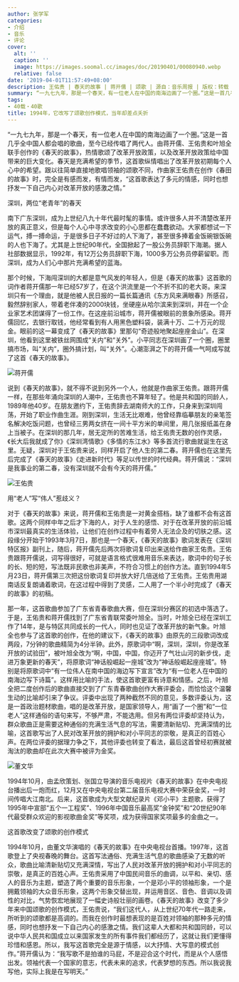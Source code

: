 ```yaml
---
author: 张学军
categories:
- 介绍
- 音乐
- 评论
cover:
  alt: ''
  caption: ''
  image: https://images.soomal.cc/images/doc/20190401/00080940.webp
  relative: false
date: '2019-04-01T11:57:49+08:00'
description: 王佑贵 | 春天的故事 | 蒋开儒 | 颂歌 | 源自：音乐周报 | 版权：转载 |  平均/总评分：10.00/10
summary: “一九七九年，那是一个春天，有一位老人在中国的南海边画了一个圈。”这是一首几乎全中国人都会唱的歌曲，至今已经传唱了两代人。由蒋开儒、王佑贵和叶旭全联手创作的《春天的故事》，热情歌颂了改革开放政策，以及改革开放政策给中国带来的巨大变化……
tags:
- 40载・40歌
title: 1994年，它改写了颂歌创作模式，当年却差点夭折
---
```


“一九七九年，那是一个春天，有一位老人在中国的南海边画了一个圈。”这是一首几乎全中国人都会唱的歌曲，至今已经传唱了两代人。由蒋开儒、王佑贵和叶旭全联手创作的《春天的故事》，热情歌颂了改革开放政策，以及改革开放政策给中国带来的巨大变化。春天是充满希望的季节，这首歌纵情唱出了改革开放初期每个人心中的希望。跟以往简单直接地歌唱领袖的颂歌不同，作曲家王佑贵在创作《春田的故事》时，完全是有感而发，有情而发，“这首歌表达了多元的情感，同时也想抒发一下自己内心对改革开放的感激之情。”

深圳，两位“老青年”的春天

南下广东深圳，成为上世纪八九十年代最时髦的事情。或许很多人并不清楚改革开放的真正意义，但是每个人心中寻求改变的小心思都在蠢蠢欲动。大家都想试一下运气，搏一搏命运，于是很多日子不好过的人下海了，甚至很多捧着金饭碗银饭碗的人也下海了。尤其是上世纪90年代，全国掀起了一股公务员辞职下海潮。据人社部数据显示，1992年，有12万公务员辞职下海，1000多万公务员停薪留职。而深圳，成为人们心中那片充满希望的蓝海。

那个时候，下海闯深圳的大都是意气风发的年轻人，但是《春天的故事》这首歌的词作者蒋开儒那一年已经57岁了，在这个洪流里是一个不折不扣的老大哥。来深圳只有一个理由，就是他被人民日报的一篇长篇通讯《东方风来满眼春》所感召，毅然辞别家人，带着老伴凑的2000块钱，坐硬座从哈尔滨来到深圳，并在一个企业家艺术团谋得了一份工作。在这座前沿城市，蒋开儒被眼前的景象所感染。蒋开儒回忆，去银行取钱，他经常看到有人用黑色塑料袋，装满十万、二十万元的现金。眼前的这一幕变成了《春天的故事》里那句“奇迹般地聚起座座金山”。在深圳，他看到这里被铁丝网围成“关内”和“关外”。小平同志在深圳画了一个圈，圈里搞市场，叫“关内”，圈外搞计划，叫“关外”。心潮澎湃之下的蒋开儒一气呵成写就了这首《春天的故事》。

![蒋开儒](https://images.soomal.cc/images/doc/20190401/00080937.webp)





说到《春天的故事》，就不得不说到另外一个人，他就是作曲家王佑贵。跟蒋开儒一样，在那些年涌向深圳的人潮中，王佑贵也不算年轻了。他是共和国的同龄人，1989年他40岁。在朋友邀约下，王佑贵辞去湖南师大的工作，只身来到深圳闯荡，开始了职业作曲生涯。刚到深圳，生活无比艰难，他曾经靠临摹朋友的亲笔签名解决吃饭问题，也曾经三男两女挤在一间十平方米的单间里，用几张报纸盖在身上当被子。在深圳的那几年，居无定所的苦难生活，给王佑贵无数的创作灵感，《长大后我就成了你》《深圳湾情歌》《多情的东江水》等多首流行歌曲就诞生在这里。无疑，深圳对于王佑贵来说，同样开启了他人生的第二春。蒋开儒也在这里先后完成了《春天的故事》《走进新时代》等足以传世的时代经典。蒋开儒说：“深圳是我事业的第二春，没有深圳就不会有今天的蒋开儒。”

![王佑贵](https://images.soomal.cc/images/doc/20190401/00080938.webp)





用“老人”写“伟人”惹歧义？

对于《春天的故事》来说，蒋开儒和王佑贵是一对黄金搭档，缺了谁都不会有这首歌。这两个同样中年之后才下海的人，对于人生的感悟、对于在改革开放的前沿城市深圳最真实的生活体验，让他们在创作过程中有着旁人无法企及的切肤之感。这段缘分开始于1993年3月7日，那也是一个春天，《春天的故事》歌词发表在《深圳特区报》副刊上，随后，蒋开儒先后两次将歌词复印出来送给作曲家王佑贵。王佑贵跟蒋开儒说，词写得很好，可就是语言格式很难用音乐来表达，歌词中的句子长的长、短的短，写法既非民歌也非美声，不符合习惯上的创作方法。直到1994年5月23日，蒋开儒第三次把这份歌词复印并放大好几倍送给了王佑贵。王佑贵用湖南话反复朗诵着歌词，在这过程中得到了灵感，二人用了一个半小时完成了《春天的故事》的初稿。

那一年，这首歌曲参加了广东省青春歌曲大赛，但在深圳分赛区的初选中落选了。于是，王佑贵和蒋开儒找到了广东省青联常委叶旭全。当时，叶旭全已经在深圳工作了14年，是与特区共同成长的一代人，同时也见证了改革开放的新气象。叶旭全也参与了这首歌的创作，在他的建议下，《春天的故事》由原先的三段歌词改成两段，7分钟的歌曲精简为4分半钟。此外，原歌词中“啊，深圳，深圳，你是改革开放的试验田”，被叶旭全改为“啊，中国，中国，你迈开了气壮山河的新步伐，走进万象更新的春天”，将原歌词“神话般崛起一座城”改为“神话般崛起座座城”。特别是将原歌词中“有一位伟人在南中国的海边写下宣言”改为“有一位老人在中国的南海边写下诗篇”。这样用比喻的手法，使这首歌更富有诗意和情感。之后，叶旭全把二度创作后的歌曲直接交到了广东青春歌曲创作大赛评委会，而恰恰这个温馨生动的比喻却引来了争议。评委中出现了两种截然不同的意见，多数评委认为，这是一首政治题材歌曲，唱的是改革开放，是国家领导人，用“画了一个圈”和“一位老人”这样通俗的语句来写，不够严肃，不能选用。但另有两位评委却坚持认为，群众歌曲正是需要这种通俗的充满生活气息的写法，需要清新贴切、充满深情的比喻，这首歌写出了人民对改革开放的拥护和对小平同志的崇敬，是真正的百姓心声。在两位评委的据理力争之下，其他评委也转变了看法，最后这首曾经初赛就被淘汰的歌曲却在此次大赛中被评为金奖。

![董文华](https://images.soomal.cc/images/doc/20190401/00080939_01.webp)





1994年10月，由孟欣策划、张国立导演的音乐电视片《春天的故事》在中央电视台播出后一炮而红，12月又在中央电视台第二届音乐电视大赛中荣获金奖，一时间传唱大江南北。后来，这首歌成为大型文献纪录片《邓小平》主题歌，获得了1995年中宣部“五个一工程奖”、1996年中国音乐最高奖“金钟奖”和“20世纪90年代最受群众欢迎的影视歌曲金奖”等奖项，成为获得国家奖项最多的金曲之一。

这首歌改变了颂歌的创作模式

1994年10月，由董文华演唱的《春天的故事》在中央电视台首播。1997年，这首歌登上了央视春晚的舞台。这首写法通俗、充满生活气息的歌曲感染了无数的听众，歌曲比喻清新贴切又充满深情，写出了人民对改革开放的拥护和对小平同志的崇敬，是真正的百姓心声。王佑贵采用了中国民间音乐的曲调，以平和、亲切、感人的音乐为主题，塑造了两个重要的音乐形象，一个是邓小平的领袖形象，一个是拥戴领袖的大众音乐形象，这两个形象交替出现，并运用音区、音色、音调以及调性的对比，气势恢宏地展现了一幅史诗般壮丽的画卷。《春天的故事》改变了多少年来中国颂歌的创作模式，王佑贵说，“我们这代人，从上世纪70年代一路走来，所听到的颂歌都是高调的。而我在创作时最想表现的是百姓对领袖的那种多元的情感，同时也想抒发一下自己内心的感激之情。我们这辈人大都和共和国同龄，可以说中华人民共和国成立以来国家发生的所有事件我们都经历了，这就让我们更懂得珍惜和感恩。所以，我写这首歌完全是源于情感，以大抒情、大写意的模式创作。”蒋开儒认为：“我写歌不是拍谁的马屁，不是迎合这个时代，而是从个人感悟出发。领袖代表一个国家的意志，代表未来的追求，代表梦想的东西。所以我说我写他，实际上我是在写明天。”